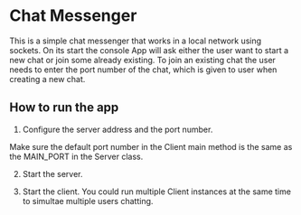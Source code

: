 # Chat Messenger

This is a simple chat messenger that works in a local network using sockets. On its start the console App will ask either the user want to start a new chat or join some already existing. To join an existing chat the user needs to enter the port number of the chat, which is given to user when creating a new chat.

## How to run the app
1. Configure the server address and the port number. 

Make sure the default port number in the Client main method is the same as the MAIN_PORT in the Server class.

2. Start the server.

3. Start the client.
You could run multiple Client instances at the same time to simultae multiple users chatting.
